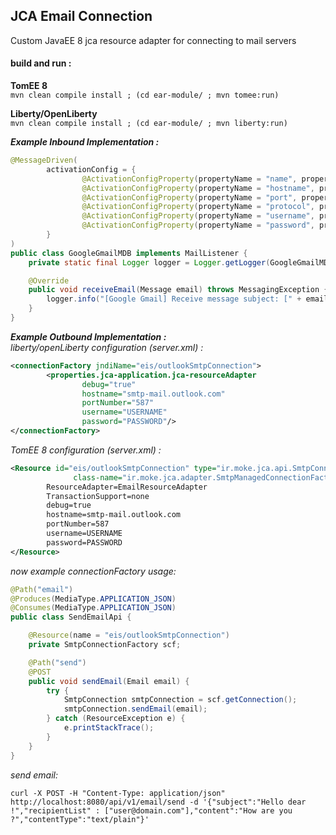 ## JCA Email Connection 

Custom JavaEE 8 jca resource adapter for connecting to mail servers

#### build and run :     
**TomEE 8**     
`mvn clean compile install ; (cd ear-module/ ; mvn tomee:run)`

**Liberty/OpenLiberty**     
`mvn clean compile install ; (cd ear-module/ ; mvn liberty:run)`


***Example Inbound Implementation :***      
```java
@MessageDriven(
        activationConfig = {
                @ActivationConfigProperty(propertyName = "name", propertyValue = "Google Gmail"),
                @ActivationConfigProperty(propertyName = "hostname", propertyValue = "imap.gmail.com"),
                @ActivationConfigProperty(propertyName = "port", propertyValue = "993"),
                @ActivationConfigProperty(propertyName = "protocol", propertyValue = "imaps"),
                @ActivationConfigProperty(propertyName = "username", propertyValue = "USERNAME"),
                @ActivationConfigProperty(propertyName = "password", propertyValue = "PASSWORD")
        }
)
public class GoogleGmailMDB implements MailListener {
    private static final Logger logger = Logger.getLogger(GoogleGmailMDB.class.getName());

    @Override
    public void receiveEmail(Message email) throws MessagingException {
        logger.info("[Google Gmail] Receive message subject: [" + email.getSubject() + "]");
    }
}
```

***Example Outbound Implementation :***    
_liberty/openLiberty configuration (server.xml) :_      
```xml
<connectionFactory jndiName="eis/outlookSmtpConnection">
        <properties.jca-application.jca-resourceAdapter
                debug="true"
                hostname="smtp-mail.outlook.com"
                portNumber="587"
                username="USERNAME"
                password="PASSWORD"/>
</connectionFactory>
```       
_TomEE 8 configuration (server.xml) :_
```xml
<Resource id="eis/outlookSmtpConnection" type="ir.moke.jca.api.SmtpConnectionFactory"
              class-name="ir.moke.jca.adapter.SmtpManagedConnectionFactory">
        ResourceAdapter=EmailResourceAdapter
        TransactionSupport=none
        debug=true
        hostname=smtp-mail.outlook.com
        portNumber=587
        username=USERNAME
        password=PASSWORD
</Resource>
```    
_now example connectionFactory usage:_    
```java
@Path("email")
@Produces(MediaType.APPLICATION_JSON)
@Consumes(MediaType.APPLICATION_JSON)
public class SendEmailApi {

    @Resource(name = "eis/outlookSmtpConnection")
    private SmtpConnectionFactory scf;

    @Path("send")
    @POST
    public void sendEmail(Email email) {
        try {
            SmtpConnection smtpConnection = scf.getConnection();
            smtpConnection.sendEmail(email);
        } catch (ResourceException e) {
            e.printStackTrace();
        }
    }
}
```     
_send email:_  
```shell script
curl -X POST -H "Content-Type: application/json" http://localhost:8080/api/v1/email/send -d '{"subject":"Hello dear !","recipientList" : ["user@domain.com"],"content":"How are you ?","contentType":"text/plain"}'
```  
